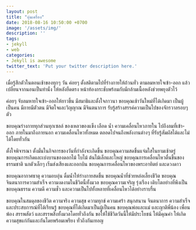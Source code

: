 ```yaml
---
layout: post
title: "อุ่นเครื่อง"
date: 2018-08-16 10:50:00 +0700
image: '/assets/img/'
description: ''
tags:
- jekyll
- web
categories:
- Jekyll is awesome
twitter_text: 'Put your twitter description here.'
---
```

เมื่อรู้สึกตัวในตอนเช้าของทุกๆ วัน ค่อยๆ ตั้งสติตามไปที่ร่างกายให้ถ้วนทั่ว ตามลมหายใจเข้า-ออก แล้วเปลี่ยนจากนอนเป็นท่านั่ง ให้หลังยืดตรง หน้าท้องกระชับพร้อมกับมีกล้ามเนื้อหลังช่วยพยุงตัวไว้

ค่อยๆ จับลมหายใจเข้า-ออกให้ยาวขึ้น มีสมาธิและตั้งใจภาวนา ขอบคุณเช้าวันใหม่ที่ได้เกิดมา เป็นผู้เป็นคน มีกายมีตัวตน มีจิตใจและวิญญาณ มีจินตนาการ รับรู้สร้างสรรค์ความเป็นไปของจักรวาลรอบๆ ตัว

ขอบคุณร่างกายทุกส่วนทุกเซลล์ ของเหลวของแข็ง เลือด น้ำ ความเคลื่อนไหวภายใน ไปถึงลมที่เข้า-ออก ภายในมาถึงภายนอก ความเคลื่อนไหวทั้งหมด ตลอดไปจนถึงพลังงานต่างๆ ที่รับรู้สัมผัสได้และไม่ได้โดยทั่วกัน

ตั้งใจพิจารณา ตั้งมั่นในกิจการของวันที่กำลังจะเกิดขึ้น ขอบคุณความสดชื่นแจ่มใสในยามเช้าตรู่ ขอบคุณการเกิดและเบ่งบานของดอกไม้ ใบไม้ ต้นไม้เล็กและใหญ่ ขอบคุณการเคลื่อนไหวตื่นขึ้นของธรรมชาติ นกตัวเล็กๆ เริ่มส่งเสียงและออกบิน ขอบคุณการเคลื่อนไหวของพระอาทิตย์ และดวงดาว

ขอบคุณอากาศธาตุ ความอบอุ่น ดื่มน้ำให้ร่างกายสดชื่น ขอบคุณน้ำที่ช่วยหล่อเลี้ยงชีวิต ขอบคุณจินตนาการความสำเร็จ ความงดงามในชีวิตนี้ทั้งมวล ขอบคุณความเจริญ รุ่งเรือง เติบโตอย่างที่พึงเป็น ขอบคุณธรรม ความดี ความชั่ว และความเป็นไปทั้งหลายที่เคลื่อนไหวได้อย่างราบรื่น

ขอบคุณในสมดุลของชีวิต ความจริง ความสุข ความทุกข์ ความเศร้า สนุกสนาน จินตนาการ ความสำเร็จ และประสบการณ์ที่ได้เรียนรู้ ขอบคุณที่ได้เกิดมาเป็นผู้เป็นคน ขอบคุณพ่อและแม่ และญาติพี่น้อง เพื่อนพ้อง สรรพสัตว์ และสรรพสิ่งทั้งมวลโดยทั่วถึงกัน ขอให้ใช้ชีวิตวันนี้ให้มีประโยชน์ ให้มีคุณค่า ให้เกิดความสุขแก่กันและกันโดยพร้อมเพรียง ทั่วถึงกันเทอญ
